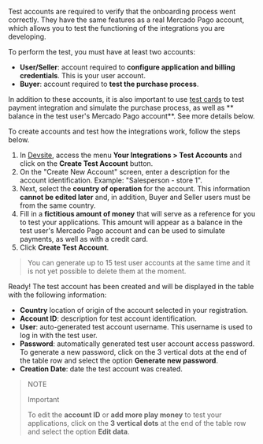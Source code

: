 Test accounts are required to verify that the onboarding process went correctly. They have the same features as a real Mercado Pago account, which allows you to test the functioning of the integrations you are developing.

To perform the test, you must have at least two accounts:

* **User/Seller**: account required to **configure application and billing credentials**. This is your user account.
* **Buyer**: account required to **test the purchase process**.

In addition to these accounts, it is also important to use [test cards](/developers/en/guides/additional-content/testing/test-cards) to test payment integration and simulate the purchase process, as well as ** balance in the test user's Mercado Pago account**. See more details below.

To create accounts and test how the integrations work, follow the steps below.

1. In [Devsite](/developers/en/docs), access the menu **Your Integrations > Test Accounts** and click on the **Create Test Account** button.
2. On the "Create New Account" screen, enter a description for the account identification. Example: "Salesperson - store 1".
3. Next, select the **country of operation** for the account. This information **cannot be edited later** and, in addition, Buyer and Seller users must be from the same country.
4. Fill in a **fictitious amount of money** that will serve as a reference for you to test your applications. This amount will appear as a balance in the test user's Mercado Pago account and can be used to simulate payments, as well as with a credit card.
5. Click **Create Test Account**.

> You can generate up to 15 test user accounts at the same time and it is not yet possible to delete them at the moment.

Ready! The test account has been created and will be displayed in the table with the following information:

* **Country** location of origin of the account selected in your registration.
* **Account ID**: description for test account identification.
* **User**: auto-generated test account username. This username is used to log in with the test user.
* **Password**: automatically generated test user account access password. To generate a new password, click on the 3 vertical dots at the end of the table row and select the option **Generate new password**.
* **Creation Date**: date the test account was created.

> NOTE
>
> Important
>
> To edit the **account ID** or **add more play money** to test your applications, click on the **3 vertical dots** at the end of the table row and select the option **Edit data**. 
